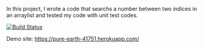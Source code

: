 In this project, I wrote a code that searchs a number between two indices in an arraylist and tested my code with unit test codes.

[![Build Status](https://travis-ci.org/emirturkmen/emir_turkmen_hw1.svg?branch=main)](https://travis-ci.org/emirturkmen/emir_turkmen_hw1)

Demo site: https://pure-earth-41751.herokuapp.com/